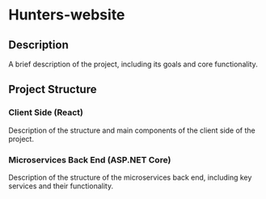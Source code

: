 # Hunters-website
## Description

A brief description of the project, including its goals and core functionality.

## Project Structure

### Client Side (React)

Description of the structure and main components of the client side of the project.

### Microservices Back End (ASP.NET Core)

Description of the structure of the microservices back end, including key services and their functionality.
